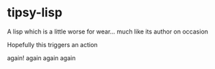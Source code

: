 # tipsy-lisp
A lisp which is a little worse for wear... much like its author on occasion

Hopefully this triggers an action

again!
again
again
again
